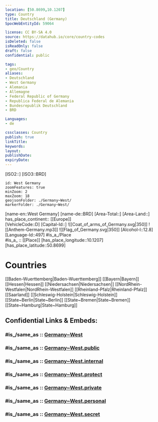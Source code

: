 ```yaml
---
location: [50.8699,10.1207] 
type: Country
title: Deutschland (Germany)
SpocWebEntityId: 59064

license: CC BY-SA 4.0
source: https://datahub.io/core/country-codes
isDeleted: false
isReadOnly: false
draft: false
confidential: public

tags:
- geo/Country
aliases:
- Deutschland
- West Germany
- Alemania
- Allemagne
- Federal Republic of Germany
- Republica Federal de Alemania
- Bundesrepublik Deutschland 
- BRD

Languages:
- de

cssclasses: Country
publish: true
linkTitle: 
keywords: 
layout: 
publishDate: 
expiryDate: 
---
```

[ISO2::] 
[ISO3::BRD] 
```leaflet
id: West Germany
zoomFeatures: true 
minZoom: 2 
maxZoom: 18
geojsonFolder: ./Germany~West/
markerFolder: ./Germany~West/
```

[name-en::West Germany] 
[name-de::BRD] 
[Area-Total::] 
[Area-Land::] 
has_place_continent:: [[Europe]]  
[VehicleCode::D] 
[Capital-Id::] 
![[Coat_of_arms_of_Germany.svg|350]] 
![[Anthem-Germany.mp3]] 
![[Flag_of_Germany.svg|350]] 
[Alcohol-l::12.8] 
[Language-Id::497] 
#is_a_/Place  
#is_a_ :: [[Place]] 
[has_place_longitude::10.1207] 
[has_place_latitude::50.8699] 

# Countries 
[[Baden-Wuerttemberg|Baden-Wuerttemberg]] 
[[Bayern|Bayern]] 
[[Hessen|Hessen]] 
[[Niedersachsen|Niedersachsen]] 
[[NordRhein-Westfalen|NordRhein-Westfalen]] 
[[Rheinland-Pfalz|Rheinland-Pfalz]] 
[[Saarland]] 
[[Schleswig-Holstein|Schleswig-Holstein]] 
[[State~Berlin|State~Berlin]] 
[[State~Bremen|State~Bremen]] 
[[State~Hamburg|State~Hamburg]] 


## Confidential Links & Embeds: 

### #is_/same_as :: [Germany~West](/_Standards/Earth/Continent/Europe/Europe~Central/Germany/Germany~West.md) 

### #is_/same_as :: [Germany~West.public](/_public/Earth/Continent/Europe/Europe~Central/Germany/Germany~West.public.md) 

### #is_/same_as :: [Germany~West.internal](/_internal/Earth/Continent/Europe/Europe~Central/Germany/Germany~West.internal.md) 

### #is_/same_as :: [Germany~West.protect](/_protect/Earth/Continent/Europe/Europe~Central/Germany/Germany~West.protect.md) 

### #is_/same_as :: [Germany~West.private](/_private/Earth/Continent/Europe/Europe~Central/Germany/Germany~West.private.md) 

### #is_/same_as :: [Germany~West.personal](/_personal/Earth/Continent/Europe/Europe~Central/Germany/Germany~West.personal.md) 

### #is_/same_as :: [Germany~West.secret](/_secret/Earth/Continent/Europe/Europe~Central/Germany/Germany~West.secret.md)

